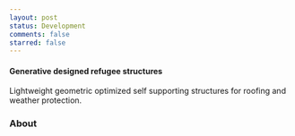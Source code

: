 ```yaml
---
layout: post
status: Development
comments: false
starred: false
---
```


#### Generative designed refugee structures
Lightweight geometric optimized self supporting structures for roofing and weather protection.

### About

